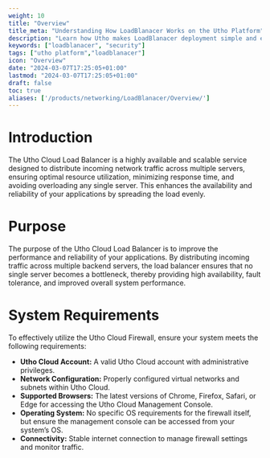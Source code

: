 ```yaml
---
weight: 10
title: "Overview"
title_meta: "Understanding How LoadBlanacer Works on the Utho Platform"
description: "Learn how Utho makes LoadBlanacer deployment simple and easy so you easily anticipate your cloud infrastructure costs"
keywords: ["loadblanacer", "security"]
tags: ["utho platform","loadblanacer"]
icon: "Overview"
date: "2024-03-07T17:25:05+01:00"
lastmod: "2024-03-07T17:25:05+01:00"
draft: false
toc: true
aliases: ['/products/networking/LoadBlanacer/Overview/']
---
```


<!-- # Overview -->

# Introduction
The Utho Cloud Load Balancer is a highly available and scalable service designed to distribute incoming network traffic across multiple servers, ensuring optimal resource utilization, minimizing response time, and avoiding overloading any single server. This enhances the availability and reliability of your applications by spreading the load evenly.

# Purpose
The purpose of the Utho Cloud Load Balancer is to improve the performance and reliability of your applications. By distributing incoming traffic across multiple backend servers, the load balancer ensures that no single server becomes a bottleneck, thereby providing high availability, fault tolerance, and improved overall system performance.

# System Requirements
To effectively utilize the Utho Cloud Firewall, ensure your system meets the following requirements:
- **Utho Cloud Account:** A valid Utho Cloud account with administrative privileges.
- **Network Configuration:** Properly configured virtual networks and subnets within Utho Cloud.
- **Supported Browsers:** The latest versions of Chrome, Firefox, Safari, or Edge for accessing the Utho Cloud Management Console.
- **Operating System:** No specific OS requirements for the firewall itself, but ensure the management console can be accessed from your system’s OS.
- **Connectivity:** Stable internet connection to manage firewall settings and monitor traffic.
